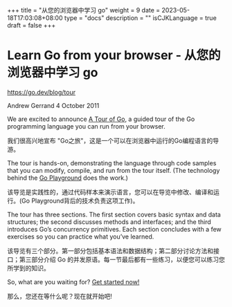 +++
title = "从您的浏览器中学习 go"
weight = 9
date = 2023-05-18T17:03:08+08:00
type = "docs"
description = ""
isCJKLanguage = true
draft = false
+++

# Learn Go from your browser - 从您的浏览器中学习 go

https://go.dev/blog/tour

Andrew Gerrand
4 October 2011

We are excited to announce [A Tour of Go](https://go.dev/tour/), a guided tour of the Go programming language you can run from your browser.

我们很高兴地宣布 "Go之旅"，这是一个可以在浏览器中运行的Go编程语言的导游。

The tour is hands-on, demonstrating the language through code samples that you can modify, compile, and run from the tour itself. (The technology behind the [Go Playground](https://go.dev/doc/play/) does the work.)

该导览是实践性的，通过代码样本来演示语言，您可以在导览中修改、编译和运行。(Go Playground背后的技术负责这项工作)。

The tour has three sections. The first section covers basic syntax and data structures; the second discusses methods and interfaces; and the third introduces Go’s concurrency primitives. Each section concludes with a few exercises so you can practice what you’ve learned.

该导览有三个部分。第一部分包括基本语法和数据结构；第二部分讨论方法和接口；第三部分介绍 Go 的并发原语。每一节最后都有一些练习，以便您可以练习您所学到的知识。

So, what are you waiting for? [Get started now!](https://go.dev/tour/)

那么，您还在等什么呢？现在就开始吧!
